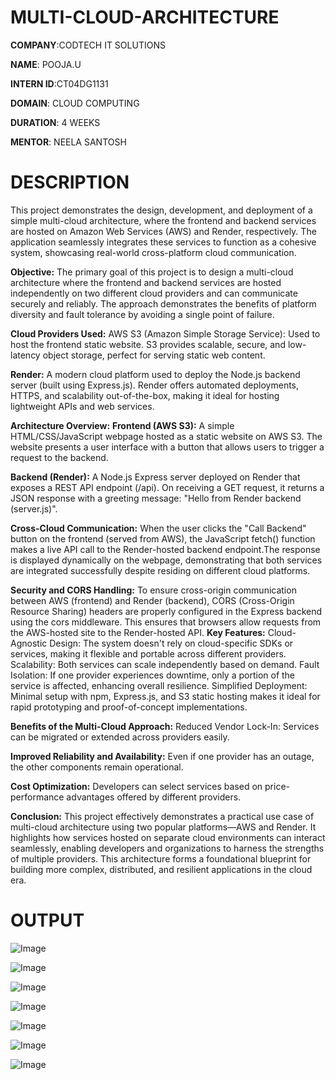 # MULTI-CLOUD-ARCHITECTURE

**COMPANY**:CODTECH IT SOLUTIONS

**NAME**: POOJA.U

**INTERN ID**:CT04DG1131

**DOMAIN**: CLOUD COMPUTING

**DURATION**: 4 WEEKS

**MENTOR**: NEELA SANTOSH

# DESCRIPTION

This project demonstrates the design, development, and deployment of a simple multi-cloud architecture, where the frontend and backend services are hosted on Amazon Web Services (AWS) and Render, respectively. The application seamlessly integrates these services to function as a cohesive system, showcasing real-world cross-platform cloud communication.

 **Objective:** The primary goal of this project is to design a multi-cloud architecture where the frontend and backend services are hosted independently on two different cloud providers and can communicate securely and reliably. The approach demonstrates the benefits of platform diversity and fault tolerance by avoiding a single point of failure.

 **Cloud Providers Used:** AWS S3 (Amazon Simple Storage Service): Used to host the frontend static website. S3 provides scalable, secure, and low-latency object storage, perfect for serving static web content.

**Render:** A modern cloud platform used to deploy the Node.js backend server (built using Express.js). Render offers automated deployments, HTTPS, and scalability out-of-the-box, making it ideal for hosting lightweight APIs and web services.

**Architecture Overview:** 
**Frontend (AWS S3):**
A simple HTML/CSS/JavaScript webpage hosted as a static website on AWS S3.
The website presents a user interface with a button that allows users to trigger a request to the backend.

**Backend (Render):**
A Node.js Express server deployed on Render that exposes a REST API endpoint (/api).
On receiving a GET request, it returns a JSON response with a greeting message: "Hello from Render backend (server.js)".

**Cross-Cloud Communication:** When the user clicks the "Call Backend" button on the frontend (served from AWS), the JavaScript fetch() function makes a live API call to the Render-hosted backend endpoint.The response is displayed dynamically on the webpage, demonstrating that both services are integrated successfully despite residing on different cloud platforms.

**Security and CORS Handling:**
To ensure cross-origin communication between AWS (frontend) and Render (backend), CORS (Cross-Origin Resource Sharing) headers are properly configured in the Express backend using the cors middleware. This ensures that browsers allow requests from the AWS-hosted site to the Render-hosted API.
**Key Features:**
Cloud-Agnostic Design: The system doesn't rely on cloud-specific SDKs or services, making it flexible and portable across different providers.
Scalability: Both services can scale independently based on demand.
Fault Isolation: If one provider experiences downtime, only a portion of the service is affected, enhancing overall resilience.
Simplified Deployment: Minimal setup with npm, Express.js, and S3 static hosting makes it ideal for rapid prototyping and proof-of-concept implementations.

 **Benefits of the Multi-Cloud Approach:**
Reduced Vendor Lock-In: Services can be migrated or extended across providers easily.

**Improved Reliability and Availability:** Even if one provider has an outage, the other components remain operational.

**Cost Optimization:** Developers can select services based on price-performance advantages offered by different providers.

**Conclusion:**
This project effectively demonstrates a practical use case of multi-cloud architecture using two popular platforms—AWS and Render. It highlights how services hosted on separate cloud environments can interact seamlessly, enabling developers and organizations to harness the strengths of multiple providers. This architecture forms a foundational blueprint for building more complex, distributed, and resilient applications in the cloud era.
  
# OUTPUT

![Image](https://github.com/user-attachments/assets/0e4bb12b-bf47-423e-8b6e-87525c1d5c2d)

![Image](https://github.com/user-attachments/assets/e3a0027b-07a2-40bc-b731-2a199104edec)

![Image](https://github.com/user-attachments/assets/97cef892-192a-47a0-a301-d43ee9b58134)

![Image](https://github.com/user-attachments/assets/a271b18b-26a8-4fea-a372-25466ea3b065)

![Image](https://github.com/user-attachments/assets/99002afb-ebde-46a3-830e-c3e2ee4c9339)

![Image](https://github.com/user-attachments/assets/9191a4a3-c183-43a0-bfcf-4ad9e42d646a)

![Image](https://github.com/user-attachments/assets/47cea4e4-b243-42b3-8ed5-97a8a0f6ff64)
